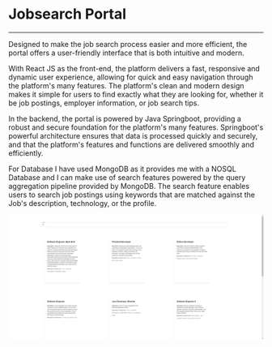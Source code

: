 # Jobsearch Portal

---

Designed to make the job search process easier and more efficient, the portal offers a user-friendly interface that is both intuitive and modern.

With React JS as the front-end, the platform delivers a fast, responsive and dynamic user experience, allowing for quick and easy navigation through the platform's many features. The platform's clean and modern design makes it simple for users to find exactly what they are looking for, whether it be job postings, employer information, or job search tips.

In the backend, the portal is powered by Java Springboot, providing a robust and secure foundation for the platform's many features. Springboot's powerful architecture ensures that data is processed quickly and securely, and that the platform's features and functions are delivered smoothly and efficiently.

For Database I have used MongoDB as it provides me with a NOSQL Database and I can make use of search features powered by the query aggregation pipeline provided by MongoDB.
The search feature enables users to search job postings using keywords that are matched against the Job's description, technology, or the profile.

![App dashboard](/Documentation/Screenshots/Project_1.png)
